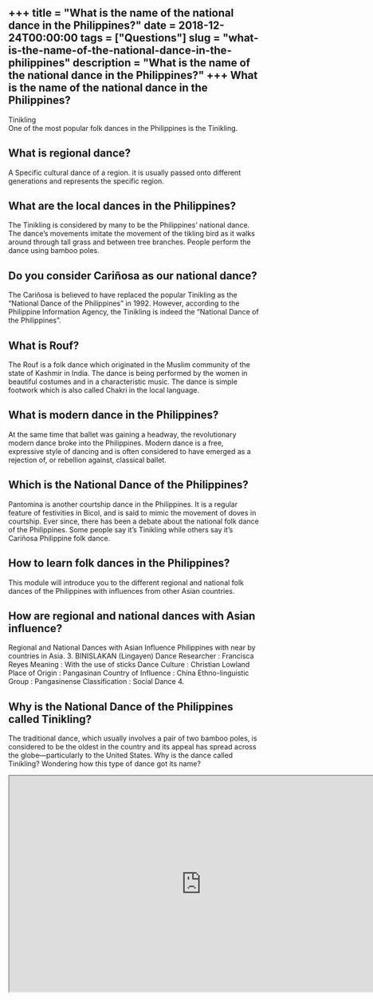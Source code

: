 +++
title = "What is the name of the national dance in the Philippines?"
date = 2018-12-24T00:00:00
tags = ["Questions"]
slug = "what-is-the-name-of-the-national-dance-in-the-philippines"
description = "What is the name of the national dance in the Philippines?"
+++
What is the name of the national dance in the Philippines?
----------------------------------------------------------

Tinikling  
One of the most popular folk dances in the Philippines is the Tinikling.

What is regional dance?
-----------------------

A Specific cultural dance of a region. it is usually passed onto different generations and represents the specific region.

What are the local dances in the Philippines?
---------------------------------------------

The Tinikling is considered by many to be the Philippines’ national dance. The dance’s movements imitate the movement of the tikling bird as it walks around through tall grass and between tree branches. People perform the dance using bamboo poles.

Do you consider Cariñosa as our national dance?
-----------------------------------------------

The Cariñosa is believed to have replaced the popular Tinikling as the “National Dance of the Philippines” in 1992. However, according to the Philippine Information Agency, the Tinikling is indeed the “National Dance of the Philippines”.

What is Rouf?
-------------

The Rouf is a folk dance which originated in the Muslim community of the state of Kashmir in India. The dance is being performed by the women in beautiful costumes and in a characteristic music. The dance is simple footwork which is also called Chakri in the local language.

What is modern dance in the Philippines?
----------------------------------------

At the same time that ballet was gaining a headway, the revolutionary modern dance broke into the Philippines. Modern dance is a free, expressive style of dancing and is often considered to have emerged as a rejection of, or rebellion against, classical ballet.

Which is the National Dance of the Philippines?
-----------------------------------------------

Pantomina is another courtship dance in the Philippines. It is a regular feature of festivities in Bicol, and is said to mimic the movement of doves in courtship. Ever since, there has been a debate about the national folk dance of the Philippines. Some people say it’s Tinikling while others say it’s Cariñosa Philippine folk dance.

How to learn folk dances in the Philippines?
--------------------------------------------

This module will introduce you to the different regional and national folk dances of the Philippines with influences from other Asian countries.

How are regional and national dances with Asian influence?
----------------------------------------------------------

Regional and National Dances with Asian Influence Philippines with near by countries in Asia. 3. BINISLAKAN (Lingayen) Dance Researcher : Francisca Reyes Meaning : With the use of sticks Dance Culture : Christian Lowland Place of Origin : Pangasinan Country of Influence : China Ethno-linguistic Group : Pangasinense Classification : Social Dance 4.

Why is the National Dance of the Philippines called Tinikling?
--------------------------------------------------------------

The traditional dance, which usually involves a pair of two bamboo poles, is considered to be the oldest in the country and its appeal has spread across the globe—particularly to the United States. Why is the dance called Tinikling? Wondering how this type of dance got its name?

<iframe allow="accelerometer; autoplay; clipboard-write; encrypted-media; gyroscope; picture-in-picture" allowfullscreen="" class="__youtube_prefs__  epyt-is-override  no-lazyload" data-no-lazy="1" data-origheight="433" data-origwidth="770" data-skipgform_ajax_framebjll="" height="433" id="_ytid_87788" loading="lazy" src="https://www.youtube.com/embed/q7ZSvRPOCSw?enablejsapi=1&autoplay=0&cc_load_policy=0&cc_lang_pref=&iv_load_policy=1&loop=0&modestbranding=0&rel=1&fs=1&playsinline=0&autohide=2&theme=dark&color=red&controls=1&" title="YouTube player" width="770"></iframe>